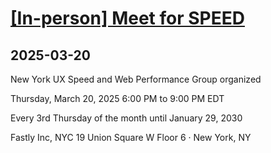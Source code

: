 # [[In-person] Meet for SPEED](https://www.meetup.com/web-performance-ny/events/306252682/)
      
## 2025-03-20
      
New York UX Speed and Web Performance Group organized

Thursday, March 20, 2025
6:00 PM to 9:00 PM EDT

Every 3rd Thursday of the month until January 29, 2030

Fastly Inc, NYC
19 Union Square W Floor 6 · New York, NY
